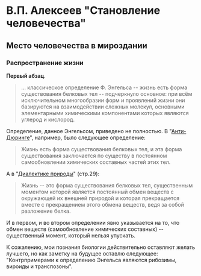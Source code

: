 # В.П. Алексеев "Становление человечества"

## Место человечества в мироздании

### Распространение жизни

**Первый абзац**.

> ... классическое определение Ф. Энгельса -- жизнь есть форма
существования белковых тел -- подчеркнуло основное: при всём 
исключительном многообразии форм и проявлений жизни они 
базируются на взаимодействии сложных молекул, основными 
элементарными химическими компонентами которых являются 
углерод и кислород. 

Определение, данное Энгельсом, приведено не полностью. 
В "[Анти-Дюринге](https://ru.wikisource.org/wiki/%D0%90%D0%BD%D1%82%D0%B8-%D0%94%D1%8E%D1%80%D0%B8%D0%BD%D0%B3_(%D0%AD%D0%BD%D0%B3%D0%B5%D0%BB%D1%8C%D1%81)/8)",
например, было следующее определение:
> Жизнь есть форма существования белковых тел, и эта форма 
существования заключается по существу в постоянном 
самообновлении химических составных частей этих тел.

А в "[Диалектике природы](https://www.marxists.org/russkij/marx/1883/dialectics-nature.pdf)" (стр.29):
> Жизнь -- это форма существования белковых тел, существенным
моментом которой является постоянный обмен веществ с окружающей
их внешней природой и которая прекращается вместе с прекращением 
этого обмена веществ, ведя за собой разложение белка.

И в первом, и во втором определении явно указывается на то,
что обмен веществ (самообновление химических составных) --
существенный момент, который нельзя упускать. 

К сожалению, мои познания биологии действительно оставляют 
желать лучшего, но как заметку на будущее оставлю следующее:
"Контрпримерами к определению Энгельса являются рибозимы, 
вироиды и транспозоны". 

